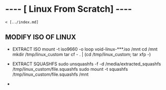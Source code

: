 # ---- [ Linux From Scratch] ----

	< [../index.md]

## MODIFY ISO OF LINUX
  * EXTRACT ISO
      mount -t iso9660 -o loop void-linux-***.iso /mnt
      cd /mnt
      mkdir /tmp/linux_custom
      tar cf - . | (cd /tmp/linux_custom; tar xfp -)

   * EXTRACT SQUASHFS
	sudo unsquashfs -f -d /media/extracted_squashfs /tmp/linux_custom/file.squashfs
	sudo mount -t squashfs /tmp/linux_custom/file.squashfs /mnt

   * 

